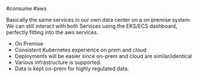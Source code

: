 #consume #aws 


Basically the same services in our own data center on a on premise system. We can still interact with both Services using the EKS/ECS dashboard, perfectly fitting into the aws services.

- On Premise
- Consistent Kubernetes experience on prem and cloud
- Deployments will be easier since on-prem and cloud are similar/identical
- Various infrastructure is supported.
- Data is kept on-prem for highly regulated data.

